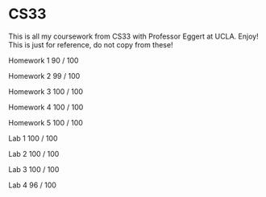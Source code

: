 # CS33
This is all my coursework from CS33 with Professor Eggert at UCLA. Enjoy! This is just for reference, do not copy from these!


Homework 1	90 / 100

Homework 2	99 / 100

Homework 3	100 / 100

Homework 4	100 / 100

Homework 5	100 / 100



Lab 1	100 / 100

Lab 2	100 / 100

Lab 3	100 / 100

Lab 4	96 / 100
